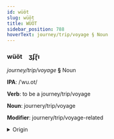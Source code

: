 ```yaml
---
id: wüöt
slug: wüöt
title: WÜÖT
sidebar_position: 788
hoverText: journey/trip/voyage § Noun
---
```


### wüöt&emsp;<span kind="abugida">ʒʄɽ̆ı</span>

*journey/trip/voyage* **§** Noun

**IPA**: /ˈwu.ot/

**Verb**: to be a journey/trip/voyage

**Noun**: journery/trip/voyage

**Modifier**: journery/trip/voyage-related

<details>
    <summary>Origin</summary>
    Dholuo wuoth [wʊɔt̪]<br/>
    <em>Nilo-Saharan Language Family</em>
</details>